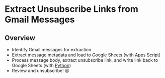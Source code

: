 # Extract Unsubscribe Links from Gmail Messages

## Overview
- Identify Gmail messages for extraction
- Extract message metadata and load to Google Sheets (with [Apps Script](apps_script/extract_messages))
- Process message body, extract unsubscribe link, and write link back to Google Sheets (with [Python](python/extract_unsub_links))
- Review and unsubscribe! 😍
<br>

